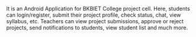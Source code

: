 It is an Android Application for BKBIET College project cell. Here, students can login/register, submit their project profile, check status, chat, view syllabus, etc. Teachers can view project submissions, approve or reject projects, send notifications to students, view student list and much more. 
